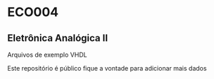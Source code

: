 # ECO004
## Eletrônica Analógica II

Arquivos de exemplo VHDL

Este repositório é público fique a vontade para adicionar mais dados
